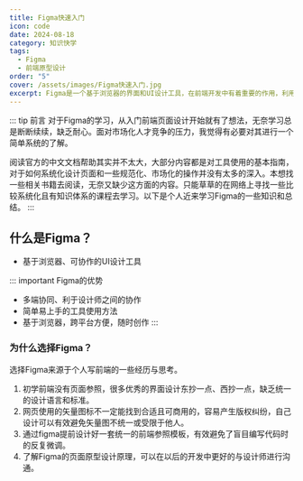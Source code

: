 ```yaml
---
title: Figma快速入门
icon: code
date: 2024-08-18
category: 知识快学
tags:
  - Figma
  - 前端原型设计
order: "5"
cover: /assets/images/Figma快速入门.jpg
excerpt: Figma是一个基于浏览器的界面和UI设计工具，在前端开发中有着重要的作用，利用Figma，前端开发者可以利用页面原型设计进行高效开发。
---
```


::: tip 前言
对于Figma的学习，从入门前端页面设计开始就有了想法，无奈学习总是断断续续，缺乏耐心。面对市场化人才竞争的压力，我觉得有必要对其进行一个简单系统的了解。

阅读官方的中文文档帮助其实并不太大，大部分内容都是对工具使用的基本指南，对于如何系统化设计页面和一些规范化、市场化的操作并没有太多的深入。本想找一些相关书籍去阅读，无奈又缺少这方面的内容。只能草草的在网络上寻找一些比较系统化且有知识体系的课程去学习。以下是个人近来学习Figma的一些知识和总结。
:::

## 什么是Figma？

- 基于浏览器、可协作的UI设计工具

::: important Figma的优势
- 多端协同、利于设计师之间的协作
- 简单易上手的工具使用方法
- 基于浏览器，跨平台方便，随时创作
:::

### 为什么选择Figma？

选择Figma来源于个人写前端的一些经历与思考。

1. 初学前端没有页面参照，很多优秀的界面设计东抄一点、西抄一点，缺乏统一的设计语言和标准。
2. 网页使用的矢量图标不一定能找到合适且可商用的，容易产生版权纠纷，自己设计可以有效避免矢量图不统一或受限于他人。
3. 通过figma提前设计好一套统一的前端参照模板，有效避免了盲目编写代码时的反复微调。
4. 了解Figma的页面原型设计原理，可以在以后的开发中更好的与设计师进行沟通。